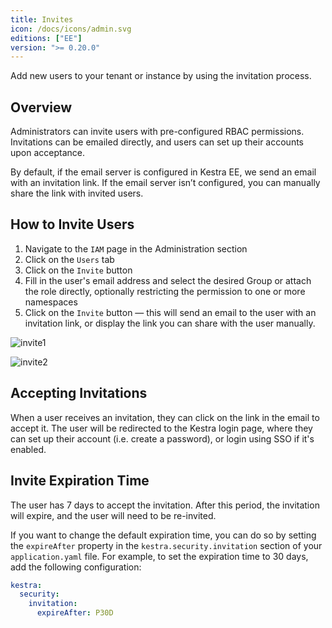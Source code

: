 ```yaml
---
title: Invites
icon: /docs/icons/admin.svg
editions: ["EE"]
version: ">= 0.20.0"
---
```


Add new users to your tenant or instance by using the invitation process.

## Overview

Administrators can invite users with pre-configured RBAC permissions. Invitations can be emailed directly, and users can set up their accounts upon acceptance.

By default, if the email server is configured in Kestra EE, we send an email with an invitation link. If the email server isn’t configured, you can manually share the link with invited users.

## How to Invite Users

1. Navigate to the `IAM` page in the Administration section
2. Click on the `Users` tab
3. Click on the `Invite` button
4. Fill in the user's email address and select the desired Group or attach the role directly, optionally restricting the permission to one or more namespaces
5. Click on the `Invite` button — this will send an email to the user with an invitation link, or display the link you can share with the user manually.

![invite1](/docs/enterprise/invitations/invite1.png)

![invite2](/docs/enterprise/invitations/invite2.png)

## Accepting Invitations

When a user receives an invitation, they can click on the link in the email to accept it. The user will be redirected to the Kestra login page, where they can set up their account (i.e. create a password), or login using SSO if it's enabled.

## Invite Expiration Time

The user has 7 days to accept the invitation. After this period, the invitation will expire, and the user will need to be re-invited.

If you want to change the default expiration time, you can do so by setting the `expireAfter` property in the `kestra.security.invitation` section of your `application.yaml` file. For example, to set the expiration time to 30 days, add the following configuration:

```yaml
kestra:
  security:
    invitation:
      expireAfter: P30D
```